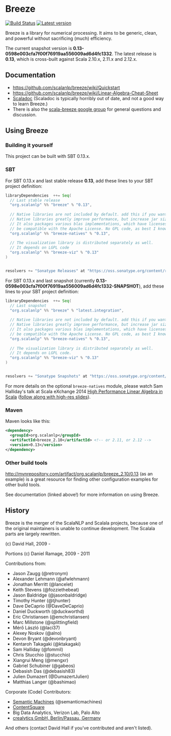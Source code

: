 # Breeze 

[![Build Status](https://travis-ci.org/scalanlp/breeze.png?branch=master)](https://travis-ci.org/scalanlp/breeze)
[![Latest version](https://index.scala-lang.org/scalanlp/breeze/breeze/latest.svg)](https://index.scala-lang.org/scalanlp/breeze/breeze/latest.svg)

Breeze is a library for numerical processing. It aims to be generic, clean, and powerful without sacrificing (much) efficiency.

The current snapshot version is **0.13-0598e003cfa7f00f76919aa556009ad6d4fc1332**. The latest release is **0.13**, which is cross-built against Scala 2.10.x, 2.11.x and 2.12.x.


## Documentation

* https://github.com/scalanlp/breeze/wiki/Quickstart
* https://github.com/scalanlp/breeze/wiki/Linear-Algebra-Cheat-Sheet
* [Scaladoc](http://www.scalanlp.org/api/breeze/) (Scaladoc is typically horribly out of date, and not a good way to learn Breeze.)
* There is also the [scala-breeze google group](https://groups.google.com/forum/#!forum/scala-breeze) for general questions and discussion.


## Using Breeze

### Building it yourself

This project can be built with SBT 0.13.x.

### SBT

For SBT 0.13.x and last stable release **0.13**, add these lines to your SBT project definition:

```scala
libraryDependencies  ++= Seq(
  // Last stable release
  "org.scalanlp" %% "breeze" % "0.13",
  
  // Native libraries are not included by default. add this if you want them (as of 0.7)
  // Native libraries greatly improve performance, but increase jar sizes. 
  // It also packages various blas implementations, which have licenses that may or may not
  // be compatible with the Apache License. No GPL code, as best I know.
  "org.scalanlp" %% "breeze-natives" % "0.13",
  
  // The visualization library is distributed separately as well.
  // It depends on LGPL code
  "org.scalanlp" %% "breeze-viz" % "0.13"
)


resolvers += "Sonatype Releases" at "https://oss.sonatype.org/content/repositories/releases/"
```

For SBT 0.13.x and last snapshot (currently **0.13-0598e003cfa7f00f76919aa556009ad6d4fc1332-SNAPSHOT**), add these lines to your SBT project definition:

```scala
libraryDependencies  ++= Seq(
  // Last snapshot
  "org.scalanlp" %% "breeze" % "latest.integration",
  
  // Native libraries are not included by default. add this if you want them (as of 0.7)
  // Native libraries greatly improve performance, but increase jar sizes. 
  // It also packages various blas implementations, which have licenses that may or may not
  // be compatible with the Apache License. No GPL code, as best I know.
  "org.scalanlp" %% "breeze-natives" % "0.13",
  
  // The visualization library is distributed separately as well. 
  // It depends on LGPL code.
  "org.scalanlp" %% "breeze-viz" % "0.13"
)


resolvers += "Sonatype Snapshots" at "https://oss.sonatype.org/content/repositories/snapshots/"
```

For more details on the optional `breeze-natives` module, please watch Sam Halliday's talk at Scala eXchange 2014 [High Performance Linear Algebra in Scala](https://skillsmatter.com/skillscasts/5849-high-performance-linear-algebra-in-scala) ([follow along with high-res slides](http://fommil.github.io/scalax14/#/)).


### Maven

Maven looks like this:

```xml
<dependency>
  <groupId>org.scalanlp</groupId>
  <artifactId>breeze_2.10</artifactId> <!-- or 2.11, or 2.12 -->
  <version>0.13</version>
</dependency>
```

### Other build tools

http://mvnrepository.com/artifact/org.scalanlp/breeze_2.10/0.13 (as an example) is a great resource for finding other configuration examples for other build tools.

See documentation (linked above!) for more information on using Breeze.


## History

Breeze is the merger of the ScalaNLP and Scalala projects, because one of the original maintainers is unable to continue development. The Scalala parts are largely rewritten.

(c) David Hall, 2009 -

Portions (c) Daniel Ramage, 2009 - 2011

Contributions from:

* Jason Zaugg (@retronym)
* Alexander Lehmann (@afwlehmann)
* Jonathan Merritt (@lancelet)
* Keith Stevens (@fozziethebeat)
* Jason Baldridge (@jasonbaldridge)
* Timothy Hunter (@tjhunter)
* Dave DeCaprio (@DaveDeCaprio)
* Daniel Duckworth (@duckworthd)
* Eric Christiansen (@emchristiansen)
* Marc Millstone (@splittingfield)
* Mérő László (@laci37)
* Alexey Noskov (@alno)
* Devon Bryant (@devonbryant)
* Kentaroh Takagaki (@ktakagaki)
* Sam Halliday (@fommil)
* Chris Stucchio (@stucchio)
* Xiangrui Meng (@mengxr)
* Gabriel Schubiner (@gabeos)
* Debasish Das (@debasish83)
* Julien Dumazert (@DumazertJulien)
* Matthias Langer (@bashimao)

Corporate (Code) Contributors:
* [Semantic Machines](http://www.semanticmachines.com/) (@semanticmachines)
* [ContentSquare](http://www.contentsquare.com/en/)
* Big Data Analytics, Verizon Lab, Palo Alto
* [crealytics GmbH, Berlin/Passau, Germany](https://crealytics.com/)


And others (contact David Hall if you've contributed and aren't listed).
